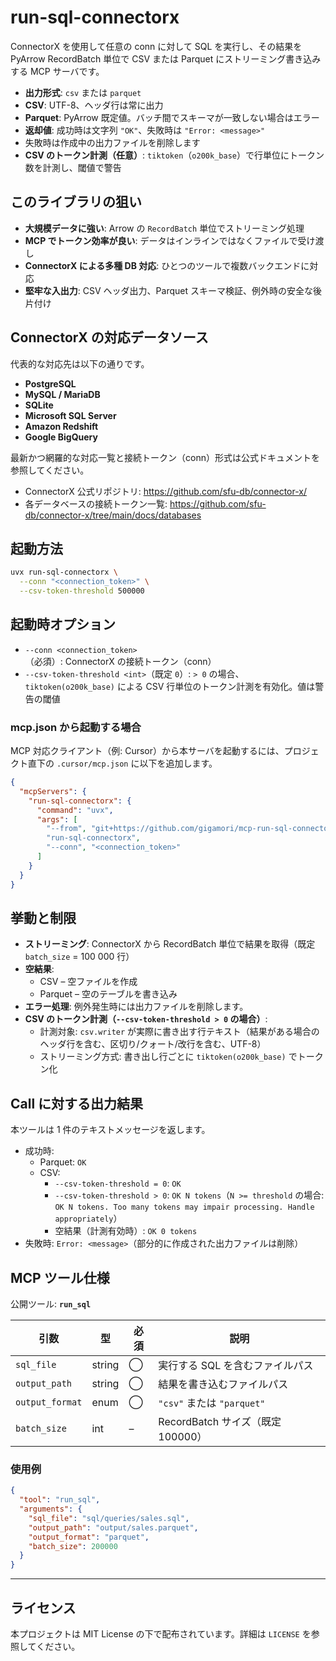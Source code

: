 # run-sql-connectorx

ConnectorX を使用して任意の conn に対して SQL を実行し、その結果を PyArrow RecordBatch 単位で CSV または Parquet にストリーミング書き込みする MCP サーバです。

* **出力形式**: `csv` または `parquet`
* **CSV**: UTF-8、ヘッダ行は常に出力
* **Parquet**: PyArrow 既定値。バッチ間でスキーマが一致しない場合はエラー
* **返却値**: 成功時は文字列 `"OK"`、失敗時は `"Error: <message>"`
* 失敗時は作成中の出力ファイルを削除します
* **CSV のトークン計測（任意）**: `tiktoken`（`o200k_base`）で行単位にトークン数を計測し、閾値で警告

## このライブラリの狙い

- **大規模データに強い**: Arrow の `RecordBatch` 単位でストリーミング処理
- **MCP でトークン効率が良い**: データはインラインではなくファイルで受け渡し
- **ConnectorX による多種 DB 対応**: ひとつのツールで複数バックエンドに対応
- **堅牢な入出力**: CSV ヘッダ出力、Parquet スキーマ検証、例外時の安全な後片付け

## ConnectorX の対応データソース

代表的な対応先は以下の通りです。

- **PostgreSQL**
- **MySQL / MariaDB**
- **SQLite**
- **Microsoft SQL Server**
- **Amazon Redshift**
- **Google BigQuery**

最新かつ網羅的な対応一覧と接続トークン（conn）形式は公式ドキュメントを参照してください。

- ConnectorX 公式リポジトリ: <https://github.com/sfu-db/connector-x/>
- 各データベースの接続トークン一覧: <https://github.com/sfu-db/connector-x/tree/main/docs/databases>

## 起動方法

```bash
uvx run-sql-connectorx \
  --conn "<connection_token>" \
  --csv-token-threshold 500000
```

## 起動時オプション

- `--conn <connection_token>`（必須）: ConnectorX の接続トークン（conn）
- `--csv-token-threshold <int>`（既定 `0`）: `> 0` の場合、`tiktoken(o200k_base)` による CSV 行単位のトークン計測を有効化。値は警告の閾値

### mcp.json から起動する場合

MCP 対応クライアント（例: Cursor）から本サーバを起動するには、プロジェクト直下の `.cursor/mcp.json` に以下を追加します。

```json
{
  "mcpServers": {
    "run-sql-connectorx": {
      "command": "uvx",
      "args": [
        "--from", "git+https://github.com/gigamori/mcp-run-sql-connectorx",
        "run-sql-connectorx",
        "--conn", "<connection_token>"
      ]
    }
  }
}
```

## 挙動と制限

* **ストリーミング**: ConnectorX から RecordBatch 単位で結果を取得（既定 `batch_size` = 100&nbsp;000 行）
* **空結果**:
  * CSV – 空ファイルを作成
  * Parquet – 空のテーブルを書き込み
* **エラー処理**: 例外発生時には出力ファイルを削除します。
* **CSV のトークン計測（`--csv-token-threshold > 0` の場合）**:
  - 計測対象: `csv.writer` が実際に書き出す行テキスト（結果がある場合のヘッダ行を含む、区切り/クォート/改行を含む、UTF-8）
  - ストリーミング方式: 書き出し行ごとに `tiktoken(o200k_base)` でトークン化

## Call に対する出力結果

本ツールは 1 件のテキストメッセージを返します。

- 成功時:
  - Parquet: `OK`
  - CSV:
    - `--csv-token-threshold = 0`: `OK`
    - `--csv-token-threshold > 0`: `OK N tokens`（`N >= threshold` の場合: `OK N tokens. Too many tokens may impair processing. Handle appropriately`）
    - 空結果（計測有効時）: `OK 0 tokens`
- 失敗時: `Error: <message>`（部分的に作成された出力ファイルは削除）

## MCP ツール仕様

公開ツール: **`run_sql`**

| 引数 | 型 | 必須 | 説明 |
|------|----|------|------|
| `sql_file` | string | ◯ | 実行する SQL を含むファイルパス |
| `output_path` | string | ◯ | 結果を書き込むファイルパス |
| `output_format` | enum | ◯ | `"csv"` または `"parquet"` |
| `batch_size` | int | – | RecordBatch サイズ（既定 100000） |

### 使用例

```json
{
  "tool": "run_sql",
  "arguments": {
    "sql_file": "sql/queries/sales.sql",
    "output_path": "output/sales.parquet",
    "output_format": "parquet",
    "batch_size": 200000
  }
}
```

---

## ライセンス

本プロジェクトは MIT License の下で配布されています。詳細は `LICENSE` を参照してください。